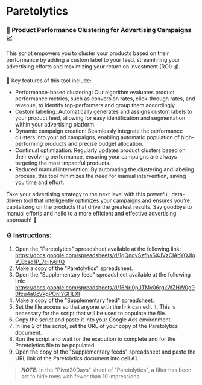 # Paretolytics
### 🚀 Product Performance Clustering for Advertising Campaigns 📈

This script empowers you to cluster your products based on their performance by adding a custom label to your feed, streamlining your advertising efforts and maximizing your return on investment (ROI) 💰.

🔑 Key features of this tool include:

- Performance-based clustering: Our algorithm evaluates product performance metrics, such as conversion rates, click-through rates, and revenue, to identify top-performers and group them accordingly.
- Custom labeling: Automatically generates and assigns custom labels to your product feed, allowing for easy identification and segmentation within your advertising platform.
- Dynamic campaign creation: Seamlessly integrate the performance clusters into your ad campaigns, enabling automatic population of high-performing products and precise budget allocation.
- Continual optimization: Regularly updates product clusters based on their evolving performance, ensuring your campaigns are always targeting the most impactful products.
- Reduced manual intervention: By automating the clustering and labeling process, this tool minimizes the need for manual intervention, saving you time and effort.

Take your advertising strategy to the next level with this powerful, data-driven tool that intelligently optimizes your campaigns and ensures you're capitalizing on the products that drive the greatest results. Say goodbye to manual efforts and hello to a more efficient and effective advertising approach! 💪

### ⚙️ Instructions:
1. Open the "Paretolytics" spreadsheet available at the following link: https://docs.google.com/spreadsheets/d/1gQndySzfhaSXJVzClAbYOJloV_Ebsd1P_7cijIv6ItQ
2. Make a copy of the "Paretolytics" spreadsheet.
3. Open the "Supplementary feed" spreadsheet available at the following link: https://docs.google.com/spreadsheets/d/16Nrl0pJTMv06rgkWZHW0g90fcu4a0cVkgPOnIYGHLXI
4. Make a copy of the "Supplementary feed" spreadsheet.
5. Set the file access so that anyone with the link can edit it. This is necessary for the script that will be used to populate the file.
6. Copy the script and paste it into your Google Ads environment.
7. In line 2 of the script, set the URL of your copy of the Paretolytics document.
8. Run the script and wait for the execution to complete and for the Paretolytics file to be populated.
9. Open the copy of the "Supplementary feeds" spreadsheet and paste the URL link of the Paretolytics document into cell A1.
> **_NOTE:_** In the "Pivot30Days" sheet of "Paretolytics", a filter has been set to hide rows with fewer than 10 impressions.
